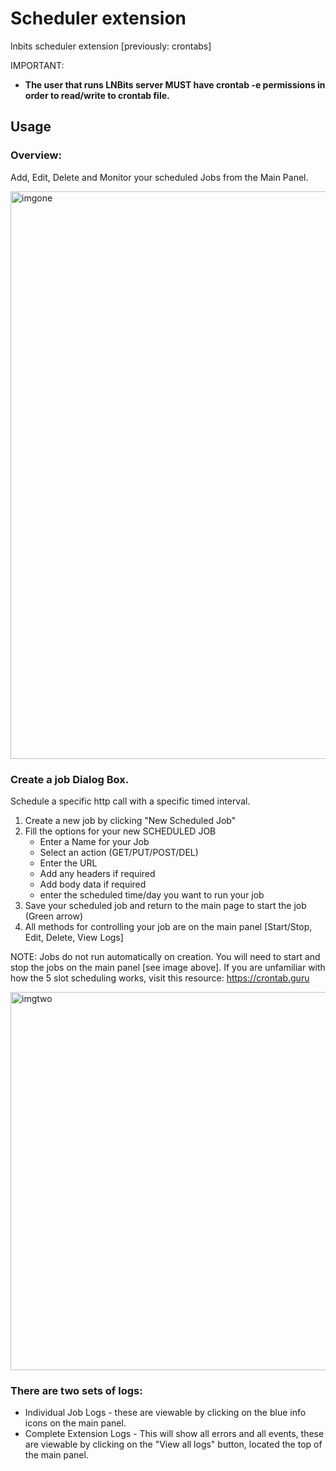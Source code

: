 # Scheduler extension

lnbits scheduler extension [previously: crontabs]

IMPORTANT: 
- **The user that runs LNBits server MUST have crontab -e permissions in order to read/write to crontab file.** 

## Usage

### Overview: 
Add, Edit, Delete and Monitor your scheduled Jobs from the Main Panel. 
  
<img width="908" alt="imgone" src="https://github.com/bitkarrot/scheduler/assets/73979971/75ebc47c-07be-444d-a167-31ae63c6e087">

### Create a job Dialog Box. 

Schedule a specific http call with a specific timed interval.

1. Create a new job by clicking "New Scheduled Job"
2. Fill the options for your new SCHEDULED JOB
    - Enter a Name for your Job
    - Select an action (GET/PUT/POST/DEL)
    - Enter the URL
    - Add any headers if required
    - Add body data if required
    - enter the scheduled time/day you want to run your job
3. Save your scheduled job and return to the main page to start the job (Green arrow)
4. All methods for controlling your job are on the main panel [Start/Stop, Edit, Delete, View Logs]

NOTE: Jobs do not run automatically on creation. You will need to start and stop the jobs on the main panel [see image above]. If you are unfamiliar with how the 5 slot scheduling works, visit this resource: https://crontab.guru

<img width="605" alt="imgtwo" src="https://github.com/bitkarrot/scheduler/assets/73979971/77f55660-52b6-459c-9ce2-d81e6fa7d1b5">

### There are two sets of logs:
- Individual Job Logs - these are viewable by clicking on the blue info icons on the main panel.
- Complete Extension Logs - This will show all errors and all events, these are viewable by clicking on the "View all logs" button, located the top of the main panel. 
